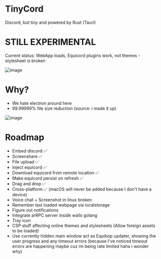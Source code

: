 # TinyCord
Discord, but tiny and powered by Rust (Tauri)

# STILL EXPERIMENTAL
Current status: WebApp loads, Equicord plugins work, not themes - stylesheet is broken

![image](https://github.com/user-attachments/assets/bca2f7cd-9609-428e-a9c2-9e0651c53508)

# Why?
- We hate electron around here
- 99.99999% file size reduction (source: i made it up)

![image](https://github.com/user-attachments/assets/255abd07-23ae-478a-9e81-e6ac268b8a0b)

# Roadmap
- Embed discord ✅
- Screenshare ✅
- File upload ✅
- Inject equicord ✅
- Download equicord from remote location ✅
- Make equicord persist on refresh ✅
- Drag and drop ✅
- Cross-platform ✅ (macOS will never be added because I don't have a device)
- Voice chat + Screenshot in linux broken
- Remember last loaded webpage via localstorage
- Figure out notifications
- Integrate arRPC server inside wails golang
- Tray icon
- CSP stuff affecting online themes and stylesheets (Allow foreign assets to be loaded)
- Use currently hidden main window act as Equibop updater, showing the user progress and any timeout errors (because I've noticed timeout errors are happening maybe cuz im being rate limited haha i wonder why)
